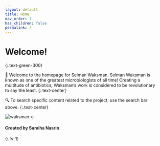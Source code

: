 ```yaml
---
layout: default
title: Home
nav_order: 1
has_children: false
permalink: /
---
```


# Welcome!
{:.text-green-300}  


👋 Welcome to the homepage for Selman Waksman. Selman Waksman is known as one of the greatest microbiologists of all time! Creating a multitude of antibiotics, Waksman’s work is considered to be revolutionary to say the least. 
{:.text-center} 

🔍 To search specific content related to the project, use the search bar above.
{:.text-center} 

![waksman-c](https://user-images.githubusercontent.com/93451050/151368408-b8c814bd-20c7-4391-bbfe-b41ee2ef7156.jpg)

#### Created by Samiha Nasrin.
{:.fs-1}
